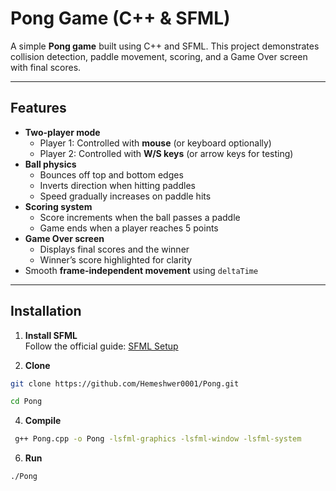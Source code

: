 # Pong Game (C++ & SFML)

A simple **Pong game** built using C++ and SFML. This project demonstrates collision detection, paddle movement, scoring, and a Game Over screen with final scores.

---

## Features

- **Two-player mode**
  - Player 1: Controlled with **mouse** (or keyboard optionally)  
  - Player 2: Controlled with **W/S keys** (or arrow keys for testing)
- **Ball physics**
  - Bounces off top and bottom edges
  - Inverts direction when hitting paddles
  - Speed gradually increases on paddle hits
- **Scoring system**
  - Score increments when the ball passes a paddle
  - Game ends when a player reaches 5 points
- **Game Over screen**
  - Displays final scores and the winner
  - Winner’s score highlighted for clarity
- Smooth **frame-independent movement** using `deltaTime`

---

## Installation

1. **Install SFML**  
   Follow the official guide: [SFML Setup](https://www.sfml-dev.org/tutorials/2.5/)

2. **Clone**
```bash
git clone https://github.com/Hemeshwer0001/Pong.git
```
```bash 
cd Pong
```
4. **Compile**
```bash
 g++ Pong.cpp -o Pong -lsfml-graphics -lsfml-window -lsfml-system
```
6. **Run**
```bash
./Pong
```

